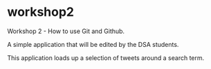 workshop2
=========

Workshop 2 - How to use Git and Github.

A simple application that will be edited by the DSA students.

This application loads up a selection of tweets around a search term.